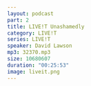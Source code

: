 ```yaml
---
layout: podcast
part: 2
title: LIVE!T Unashamedly
category: LIVE!T
series: LIVE!T
speaker: David Lawson
mp3: 32370.mp3
size: 10680607
duration: "00:25:53"
image: liveit.png
---
```


